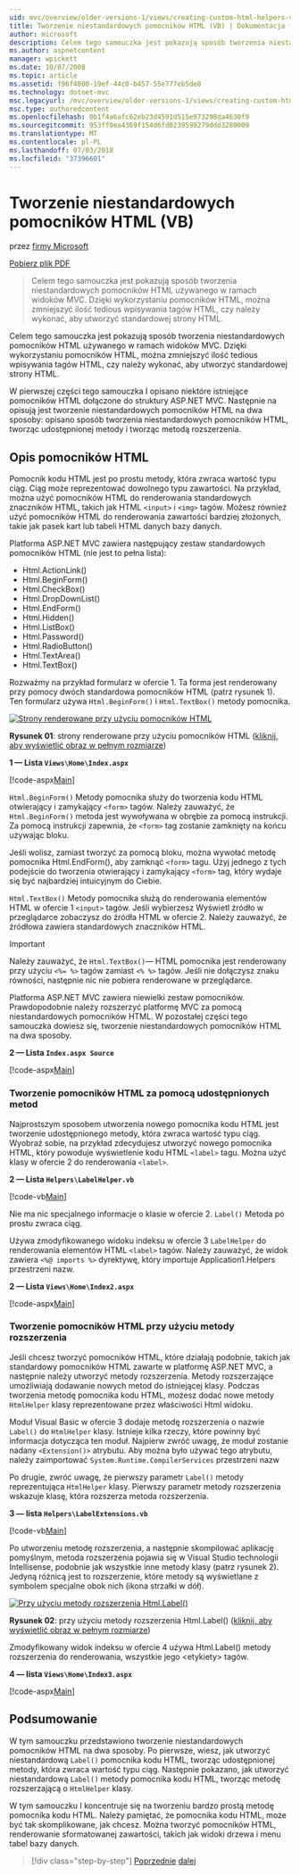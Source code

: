 ```yaml
---
uid: mvc/overview/older-versions-1/views/creating-custom-html-helpers-vb
title: Tworzenie niestandardowych pomocników HTML (VB) | Dokumentacja firmy Microsoft
author: microsoft
description: Celem tego samouczka jest pokazują sposób tworzenia niestandardowych pomocników HTML używanego w ramach widoków MVC. Dzięki wykorzystaniu pomocnika kodu HTML...
ms.author: aspnetcontent
manager: wpickett
ms.date: 10/07/2008
ms.topic: article
ms.assetid: f96f4800-19ef-44c0-b457-55e777eb5de8
ms.technology: dotnet-mvc
msc.legacyurl: /mvc/overview/older-versions-1/views/creating-custom-html-helpers-vb
msc.type: authoredcontent
ms.openlocfilehash: 0b1f4a6afc62eb23d4591d515e973298da4630f9
ms.sourcegitcommit: 953ff9ea4369f154d6fd0239599279ddd3280009
ms.translationtype: MT
ms.contentlocale: pl-PL
ms.lasthandoff: 07/03/2018
ms.locfileid: "37396601"
---
```

<a name="creating-custom-html-helpers-vb"></a>Tworzenie niestandardowych pomocników HTML (VB)
====================
przez [firmy Microsoft](https://github.com/microsoft)

[Pobierz plik PDF](http://download.microsoft.com/download/1/1/f/11f721aa-d749-4ed7-bb89-a681b68894e6/ASPNET_MVC_Tutorial_9_VB.pdf)

> Celem tego samouczka jest pokazują sposób tworzenia niestandardowych pomocników HTML używanego w ramach widoków MVC. Dzięki wykorzystaniu pomocników HTML, można zmniejszyć ilość tedious wpisywania tagów HTML, czy należy wykonać, aby utworzyć standardowej strony HTML.


Celem tego samouczka jest pokazują sposób tworzenia niestandardowych pomocników HTML używanego w ramach widoków MVC. Dzięki wykorzystaniu pomocników HTML, można zmniejszyć ilość tedious wpisywania tagów HTML, czy należy wykonać, aby utworzyć standardowej strony HTML.

W pierwszej części tego samouczka I opisano niektóre istniejące pomocników HTML dołączone do struktury ASP.NET MVC. Następnie na opisują jest tworzenie niestandardowych pomocników HTML na dwa sposoby: opisano sposób tworzenia niestandardowych pomocników HTML, tworząc udostępnionej metody i tworząc metodą rozszerzenia.

## <a name="understanding-html-helpers"></a>Opis pomocników HTML

Pomocnik kodu HTML jest po prostu metody, która zwraca wartość typu ciąg. Ciąg może reprezentować dowolnego typu zawartości. Na przykład, można użyć pomocników HTML do renderowania standardowych znaczników HTML, takich jak HTML `<input>` i `<img>` tagów. Możesz również użyć pomocników HTML do renderowania zawartości bardziej złożonych, takie jak pasek kart lub tabeli HTML danych bazy danych.

Platforma ASP.NET MVC zawiera następujący zestaw standardowych pomocników HTML (nie jest to pełna lista):

- Html.ActionLink()
- Html.BeginForm()
- Html.CheckBox()
- Html.DropDownList()
- Html.EndForm()
- Html.Hidden()
- Html.ListBox()
- Html.Password()
- Html.RadioButton()
- Html.TextArea()
- Html.TextBox()

Rozważmy na przykład formularz w ofercie 1. Ta forma jest renderowany przy pomocy dwóch standardowa pomocników HTML (patrz rysunek 1). Ten formularz używa `Html.BeginForm()` i `Html.TextBox()` metody pomocnika.


[![Strony renderowane przy użyciu pomocników HTML](creating-custom-html-helpers-vb/_static/image2.png)](creating-custom-html-helpers-vb/_static/image1.png)

**Rysunek 01**: strony renderowane przy użyciu pomocników HTML ([kliknij, aby wyświetlić obraz w pełnym rozmiarze](creating-custom-html-helpers-vb/_static/image3.png))


**1 — Lista `Views\Home\Index.aspx`**

[!code-aspx[Main](creating-custom-html-helpers-vb/samples/sample1.aspx)]

`Html.BeginForm()` Metody pomocnika służy do tworzenia kodu HTML otwierający i zamykający `<form>` tagów. Należy zauważyć, że `Html.BeginForm()` metoda jest wywoływana w obrębie za pomocą instrukcji. Za pomocą instrukcji zapewnia, że `<form>` tag zostanie zamknięty na końcu używając bloku.

Jeśli wolisz, zamiast tworzyć za pomocą bloku, można wywołać metodę pomocnika Html.EndForm(), aby zamknąć `<form>` tagu. Użyj jednego z tych podejście do tworzenia otwierający i zamykający `<form>` tag, który wydaje się być najbardziej intuicyjnym do Ciebie.

`Html.TextBox()` Metody pomocnika służą do renderowania elementów HTML w ofercie 1 `<input>` tagów. Jeśli wybierzesz Wyświetl źródło w przeglądarce zobaczysz do źródła HTML w ofercie 2. Należy zauważyć, że źródłowa zawiera standardowych znaczników HTML.

> [!IMPORTANT]
> Należy zauważyć, że `Html.TextBox()`— HTML pomocnika jest renderowany przy użyciu `<%= %>` tagów zamiast `<% %>` tagów. Jeśli nie dołączysz znaku równości, następnie nic nie pobiera renderowane w przeglądarce.

Platforma ASP.NET MVC zawiera niewielki zestaw pomocników. Prawdopodobnie należy rozszerzyć platformę MVC za pomocą niestandardowych pomocników HTML. W pozostałej części tego samouczka dowiesz się, tworzenie niestandardowych pomocników HTML na dwa sposoby.

**2 — Lista `Index.aspx Source`**

[!code-aspx[Main](creating-custom-html-helpers-vb/samples/sample2.aspx)]

### <a name="creating-html-helpers-with-shared-methods"></a>Tworzenie pomocników HTML za pomocą udostępnionych metod

Najprostszym sposobem utworzenia nowego pomocnika kodu HTML jest tworzenie udostępnionego metody, która zwraca wartość typu ciąg. Wyobraź sobie, na przykład zdecydujesz utworzyć nowego pomocnika HTML, który powoduje wyświetlenie kodu HTML `<label>` tagu. Można użyć klasy w ofercie 2 do renderowania `<label>`.

**2 — Lista `Helpers\LabelHelper.vb`**

[!code-vb[Main](creating-custom-html-helpers-vb/samples/sample3.vb)]

Nie ma nic specjalnego informacje o klasie w ofercie 2. `Label()` Metoda po prostu zwraca ciąg.

Używa zmodyfikowanego widoku indeksu w ofercie 3 `LabelHelper` do renderowania elementów HTML `<label>` tagów. Należy zauważyć, że widok zawiera `<%@ imports %>` dyrektywę, który importuje Application1.Helpers przestrzeni nazw.

**2 — Lista `Views\Home\Index2.aspx`**

[!code-aspx[Main](creating-custom-html-helpers-vb/samples/sample4.aspx)]

### <a name="creating-html-helpers-with-extension-methods"></a>Tworzenie pomocników HTML przy użyciu metody rozszerzenia

Jeśli chcesz tworzyć pomocników HTML, które działają podobnie, takich jak standardowy pomocników HTML zawarte w platformę ASP.NET MVC, a następnie należy utworzyć metody rozszerzenia. Metody rozszerzające umożliwiają dodawanie nowych metod do istniejącej klasy. Podczas tworzenia metodę pomocnika kodu HTML, możesz dodać nowe metody `HtmlHelper` klasy reprezentowane przez właściwości Html widoku.

Moduł Visual Basic w ofercie 3 dodaje metodę rozszerzenia o nazwie `Label()` do `HtmlHelper` klasy. Istnieje kilka rzeczy, które powinny być informacja dotycząca ten moduł. Najpierw zwróć uwagę, że moduł zostanie nadany `<Extension()>` atrybutu. Aby można było używać tego atrybutu, należy zaimportować `System.Runtime.CompilerServices` przestrzeni nazw

Po drugie, zwróć uwagę, że pierwszy parametr `Label()` metody reprezentująca `HtmlHelper` klasy. Pierwszy parametr metody rozszerzenia wskazuje klasę, która rozszerza metoda rozszerzenia.

**3 — lista `Helpers\LabelExtensions.vb`**

[!code-vb[Main](creating-custom-html-helpers-vb/samples/sample5.vb)]

Po utworzeniu metodę rozszerzenia, a następnie skompilować aplikację pomyślnym, metoda rozszerzenia pojawia się w Visual Studio technologii Intellisense, podobnie jak wszystkie inne metody klasy (patrz rysunek 2). Jedyną różnicą jest to rozszerzenie, które metody są wyświetlane z symbolem specjalne obok nich (ikona strzałki w dół).


[![Przy użyciu metody rozszerzenia Html.Label()](creating-custom-html-helpers-vb/_static/image5.png)](creating-custom-html-helpers-vb/_static/image4.png)

**Rysunek 02**: przy użyciu metody rozszerzenia Html.Label() ([kliknij, aby wyświetlić obraz w pełnym rozmiarze](creating-custom-html-helpers-vb/_static/image6.png))


Zmodyfikowany widok indeksu w ofercie 4 używa Html.Label() metody rozszerzenia do renderowania, wszystkie jego &lt;etykiety&gt; tagów.

**4 — lista `Views\Home\Index3.aspx`**

[!code-aspx[Main](creating-custom-html-helpers-vb/samples/sample6.aspx)]

## <a name="summary"></a>Podsumowanie

W tym samouczku przedstawiono tworzenie niestandardowych pomocników HTML na dwa sposoby. Po pierwsze, wiesz, jak utworzyć niestandardową `Label()` pomocnika kodu HTML, tworząc udostępnionej metody, która zwraca wartość typu ciąg. Następnie pokazano, jak utworzyć niestandardową `Label()` metody pomocnika kodu HTML, tworząc metodę rozszerzającą o `HtmlHelper` klasy.

W tym samouczku I koncentruje się na tworzeniu bardzo prostą metodę pomocnika kodu HTML. Należy pamiętać, że pomocnika kodu HTML, może być tak skomplikowane, jak chcesz. Można tworzyć pomocników HTML, renderowanie sformatowanej zawartości, takich jak widoki drzewa i menu tabel bazy danych.

> [!div class="step-by-step"]
> [Poprzednie](asp-net-mvc-views-overview-vb.md)
> [dalej](using-the-tagbuilder-class-to-build-html-helpers-vb.md)

